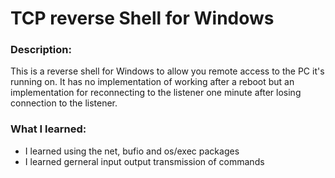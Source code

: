 # TCP reverse Shell for Windows
### Description:
This is a reverse shell for Windows to allow you remote access to the PC it's running on. It has no implementation of working after a reboot but an implementation for reconnecting to the listener one minute after losing connection to the listener.
### What I learned:
- I learned using the net, bufio and os/exec packages
- I learned gerneral input output transmission of commands
